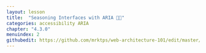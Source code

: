 ```yaml
---
layout: lesson
title:  "Seasoning Interfaces with ARIA 👨‍🍳"
categories: accessibility ARIA 
chapter: "4.3.0"
menuindex: 2
githubedit: https://github.com/mrktps/web-architecture-101/edit/master/_unit_4/seasoning-interfaces-with-ARIA.markdown
---
```


